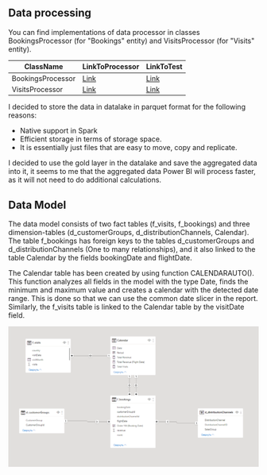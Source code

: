 ## Data processing
You can find implementations of data processor in classes BookingsProcessor (for "Bookings" entity) and VisitsProcessor (for "Visits" entity).

| ClassName | LinkToProcessor | LinkToTest |
| ------ | ------ | ------ |
| BookingsProcessor | [Link](https://github.com/garpuun/euwd-case-study/blob/develop/datawarehouse/src/main/java/org/example/processor/impl/BookingsProcessor.java) | [Link](https://github.com/garpuun/euwd-case-study/blob/develop/datawarehouse/src/test/java/org/example/processor/impl/BookingsProcessorTest.java) |
| VisitsProcessor | [Link](https://github.com/garpuun/euwd-case-study/blob/develop/datawarehouse/src/main/java/org/example/processor/impl/VisitsProcessor.java) | [Link](https://github.com/garpuun/euwd-case-study/blob/develop/datawarehouse/src/test/java/org/example/processor/impl/VisitsProcessorTest.java) |

I decided to store the data in datalake in parquet format for the following reasons:
- Native support in Spark
- Efficient storage in terms of storage space.
- It is essentially just files that are easy to move, copy and replicate.

I decided to use the gold layer in the datalake and save the aggregated data into it, it seems to me that the aggregated data Power BI will process faster, as it will not need to do additional calculations.

## Data Model

The data model consists of two fact tables (f_visits, f_bookings) and three dimension-tables (d_customerGroups, d_distributionChannels, Calendar).
The table f_bookings has foreign keys to the tables d_customerGroups and d_distributionChannels (One to many relationships), and it also linked to the table Calendar by the fields bookingDate and flightDate.

The Calendar table has been created by using function CALENDARAUTO(). This function analyzes all fields in the model with the type Date, finds the minimum and maximum value and creates a calendar with the detected date range.
This is done so that we can use the common date slicer in the report.
Similarly, the f_visits table is linked to the Calendar table by the visitDate field.


![img.png](img.png)